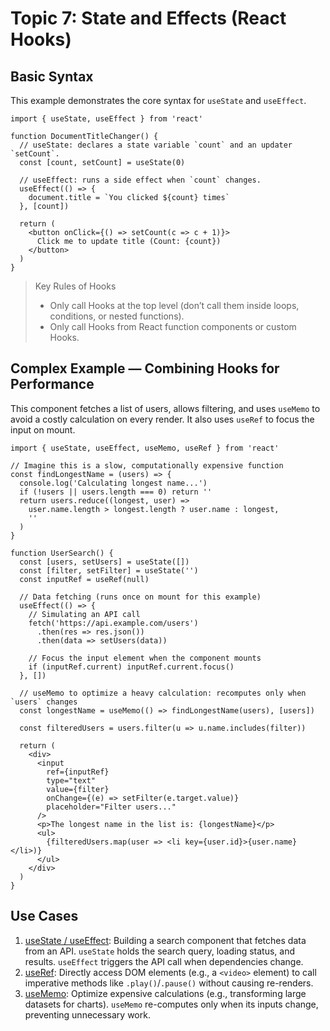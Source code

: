 # Topic 7: State and Effects (React Hooks)

## Basic Syntax

This example demonstrates the core syntax for `useState` and `useEffect`.

```Jsx
import { useState, useEffect } from 'react'

function DocumentTitleChanger() {
  // useState: declares a state variable `count` and an updater `setCount`.
  const [count, setCount] = useState(0)

  // useEffect: runs a side effect when `count` changes.
  useEffect(() => {
    document.title = `You clicked ${count} times`
  }, [count])

  return (
    <button onClick={() => setCount(c => c + 1)}>
      Click me to update title (Count: {count})
    </button>
  )
}
```

> Key Rules of Hooks
>
> - Only call Hooks at the top level (don’t call them inside loops, conditions, or nested functions).
> - Only call Hooks from React function components or custom Hooks.

## Complex Example — Combining Hooks for Performance

This component fetches a list of users, allows filtering, and uses `useMemo` to avoid a costly calculation on every render. It also uses `useRef` to focus the input on mount.

```Jsx
import { useState, useEffect, useMemo, useRef } from 'react'

// Imagine this is a slow, computationally expensive function
const findLongestName = (users) => {
  console.log('Calculating longest name...')
  if (!users || users.length === 0) return ''
  return users.reduce((longest, user) =>
    user.name.length > longest.length ? user.name : longest,
    ''
  )
}

function UserSearch() {
  const [users, setUsers] = useState([])
  const [filter, setFilter] = useState('')
  const inputRef = useRef(null)

  // Data fetching (runs once on mount for this example)
  useEffect(() => {
    // Simulating an API call
    fetch('https://api.example.com/users')
      .then(res => res.json())
      .then(data => setUsers(data))

    // Focus the input element when the component mounts
    if (inputRef.current) inputRef.current.focus()
  }, [])

  // useMemo to optimize a heavy calculation: recomputes only when `users` changes
  const longestName = useMemo(() => findLongestName(users), [users])

  const filteredUsers = users.filter(u => u.name.includes(filter))

  return (
    <div>
      <input
        ref={inputRef}
        type="text"
        value={filter}
        onChange={(e) => setFilter(e.target.value)}
        placeholder="Filter users..."
      />
      <p>The longest name in the list is: {longestName}</p>
      <ul>
        {filteredUsers.map(user => <li key={user.id}>{user.name}</li>)}
      </ul>
    </div>
  )
}
```

## Use Cases

1. [useState / useEffect](src/topics/topic-7/UseCase71.jsx): Building a search component that fetches data from an API. `useState` holds the search query, loading status, and results. `useEffect` triggers the API call when dependencies change.
2. [useRef](src/topics/topic-7/UseCase72.jsx): Directly access DOM elements (e.g., a `<video>` element) to call imperative methods like `.play()`/`.pause()` without causing re-renders.
3. [useMemo](src/topics/topic-7/UseCase73.jsx): Optimize expensive calculations (e.g., transforming large datasets for charts). `useMemo` re-computes only when its inputs change, preventing unnecessary work.

